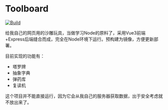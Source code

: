 # Toolboard

[![Build](https://github.com/RhyVis/Toolboard/actions/workflows/build.yml/badge.svg)](https://github.com/RhyVis/Toolboard/actions/workflows/build.yml)

给我自己的网页用的沙雕玩具，当做学习Node的原料了，采用Vue3前端+Express后端缝合而成，完全在Node环境下运行。预构建为镜像，方便更新部署。

目前实现的功能有：

* 塔罗牌
* 抽象字典
* 弹药库
* 复读机

这个项目并不能直接运行，因为它会从我自己的服务器获取数据，出于安全考虑就不放出来了。

